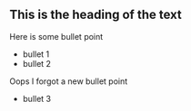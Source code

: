 ## This is the heading of the text

Here is some bullet point
* bullet 1
* bullet 2

Oops I forgot a new bullet point

* bullet 3
